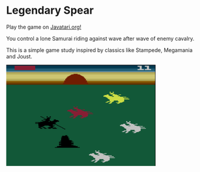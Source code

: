 # Legendary Spear

Play the game on [Javatari.org!](https://javatari.org/?ROM=https://github.com/DChristianson/atari-vcs-samples/blob/main/rom/LegendarySpear.rom?raw=true)

You control a lone Samurai riding against wave after wave of enemy cavalry.

This is a simple game study inspired by classics like Stampede, Megamania and Joust. 

<img src="./images/ls.png" data-canonical-src="./images/ls.png" width="400" />

